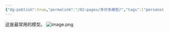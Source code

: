 ```yaml
---
{"dg-publish":true,"permalink":"/02-pages/多对多模型/","tags":["personal/blog","os/thread"]}
---
```


这是最常用的模型。
![image.png](https://yelanyanyu-img-bed.oss-cn-hangzhou.aliyuncs.com/img/blog/2024/07/20240723193026.png)
